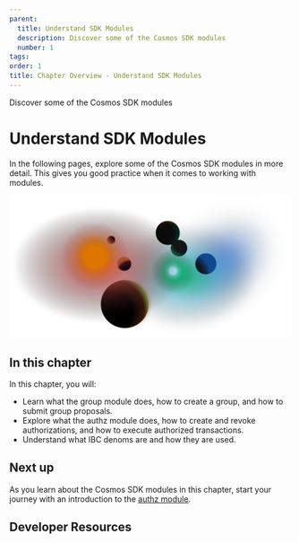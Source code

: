 ```yaml
---
parent:
  title: Understand SDK Modules
  description: Discover some of the Cosmos SDK modules
  number: 1
tags:
order: 1
title: Chapter Overview - Understand SDK Modules
---
```


<div class="tm-overline tm-rf-1 tm-lh-title tm-medium tm-muted">Discover some of the Cosmos SDK modules</div>
<h1 class="mt-4 mb-6">Understand SDK Modules</h1>

In the following pages, explore some of the Cosmos SDK modules in more detail. This gives you good practice when it comes to working with modules.

![](/tutorials/8-understand-sdk-modules/images/planets-large.svg)

## In this chapter

<HighlightBox type="learning">

In this chapter, you will:

* Learn what the group module does, how to create a group, and how to submit group proposals.
* Explore what the authz module does, how to create and revoke authorizations, and how to execute authorized transactions.
* Understand what IBC denoms are and how they are used.

</HighlightBox>

<card-module/>

## Next up

As you learn about the Cosmos SDK modules in this chapter, start your journey with an introduction to the [authz module](./1-authz.md).

## Developer Resources

<div v-for="resource in $themeConfig.resources">
  <Resource
    :title="resource.title"
    :description="resource.description"
    :links="resource.links"
    :image="resource.image"
    :large="true"
  />
  <br/>
</div>
